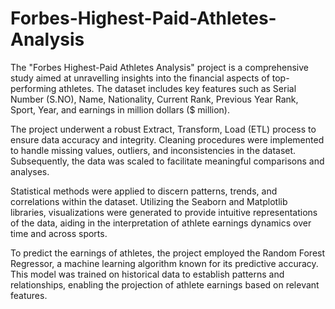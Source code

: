 # Forbes-Highest-Paid-Athletes-Analysis


The "Forbes Highest-Paid Athletes Analysis" project is a comprehensive study aimed at unravelling insights into the financial aspects of top-performing athletes. The dataset includes key features such as Serial Number (S.NO), Name, Nationality, Current Rank, Previous Year Rank, Sport, Year, and earnings in million dollars ($ million).

The project underwent a robust Extract, Transform, Load (ETL) process to ensure data accuracy and integrity. Cleaning procedures were implemented to handle missing values, outliers, and inconsistencies in the dataset. Subsequently, the data was scaled to facilitate meaningful comparisons and analyses.

Statistical methods were applied to discern patterns, trends, and correlations within the dataset. Utilizing the Seaborn and Matplotlib libraries, visualizations were generated to provide intuitive representations of the data, aiding in the interpretation of athlete earnings dynamics over time and across sports.

To predict the earnings of athletes, the project employed the Random Forest Regressor, a machine learning algorithm known for its predictive accuracy. This model was trained on historical data to establish patterns and relationships, enabling the projection of athlete earnings based on relevant features.

